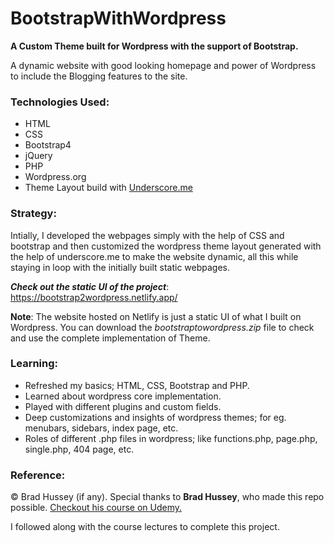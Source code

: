 # BootstrapWithWordpress
**A Custom Theme built for Wordpress with the support of Bootstrap.**

A dynamic website with good looking homepage and power of Wordpress to include the Blogging features to the site.
### Technologies Used:
+ HTML
+ CSS
+ Bootstrap4
+ jQuery
+ PHP
+ Wordpress.org
+ Theme Layout build with [Underscore.me](https://underscores.me/)

### Strategy: 
Intially, I developed the webpages simply with the help of CSS and bootstrap and then customized the wordpress theme layout generated with the help of underscore.me to make the website dynamic, all this while staying in loop with the initially built static webpages.

**_Check out the static UI of the project_**: https://bootstrap2wordpress.netlify.app/

**Note**: The website hosted on Netlify is just a static UI of what I built on Wordpress. You can download the _bootstraptowordpress.zip_ file to check and use the complete implementation of Theme.

### Learning:
+ Refreshed my basics; HTML, CSS, Bootstrap and PHP.
+ Learned about wordpress core implementation.
+ Played with different plugins and custom fields.
+ Deep customizations and insights of wordpress themes; for eg. menubars, sidebars, index page, etc.
+ Roles of different .php files in wordpress; like functions.php, page.php, single.php, 404 page, etc.

### Reference:

&copy; Brad Hussey (if any). Special thanks to **Brad Hussey**, who made this repo possible. [Checkout his course on Udemy.](https://www.udemy.com/course/bootstrap-to-wordpress/)

I followed along with the course lectures to complete this project.
